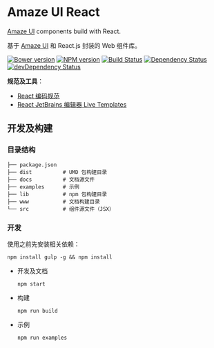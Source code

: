 # Amaze UI React

[Amaze UI][amazeui] components build with React.

基于 [Amaze UI][amazeui] 和 React.js 封装的 Web 组件库。

[![Bower version](https://img.shields.io/bower/v/amazeui-react.svg?style=flat-square)](https://github.com/amazeui/amazeui-react)
[![NPM version](https://img.shields.io/npm/v/amazeui-react.svg?style=flat-square)](https://www.npmjs.com/package/amazeui-react)
[![Build Status](https://img.shields.io/travis/amazeui/amazeui-react.svg?style=flat-square)](https://travis-ci.org/amazeui/amazeui-react)
[![Dependency Status](https://img.shields.io/david/amazeui/amazeui-react.svg?style=flat-square)](https://david-dm.org/amazeui/amazeui-react)
[![devDependency Status](https://img.shields.io/david/dev/amazeui/amazeui-react.svg?style=flat-square)](https://david-dm.org/amazeui/amazeui-react#info=devDependencies)

**规范及工具**：

- [React 编码规范](https://github.com/Minwe/style-guide/blob/master/React.js.md)
- [React JetBrains 编辑器 Live Templates](https://github.com/Minwe/jetbrains-react)

## 开发及构建

### 目录结构

```
├── package.json
├── dist          # UMD 包构建目录
├── docs          # 文档源文件
├── examples      # 示例
├── lib           # npm 包构建目录
├── www           # 文档构建目录
└── src           # 组件源文件（JSX）
```

### 开发

使用之前先安装相关依赖：

```
npm install gulp -g && npm install
```

- 开发及文档

  ```
  npm start
  ```

- 构建

  ```
  npm run build
  ```

- 示例

  ```
  npm run examples
  ```

[amazeui]: https://github.com/allmobilize/amazeui

